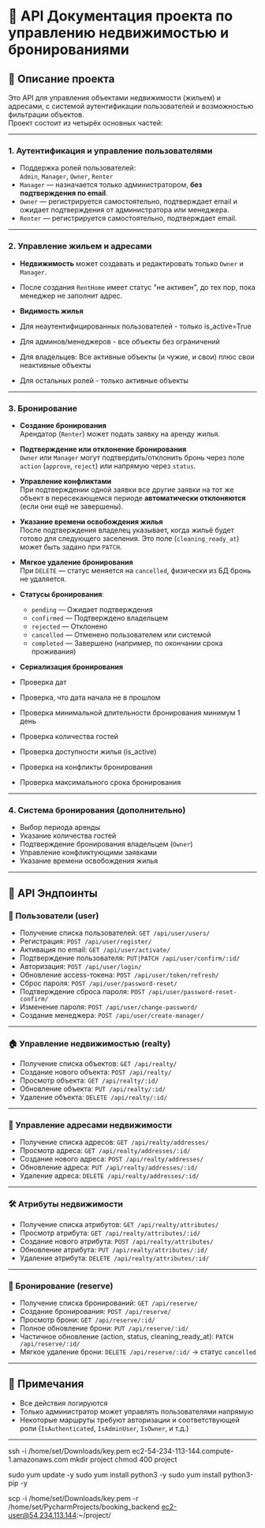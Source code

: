 # 📘 API Документация проекта по управлению недвижимостью и бронированиями

## 🧾 Описание проекта

Это API для управления объектами недвижимости (жильем) и адресами, с системой аутентификации пользователей и возможностью фильтрации объектов.  
Проект состоит из четырёх основных частей:

---
### 1. Аутентификация и управление пользователями

- Поддержка ролей пользователей:  
  `Admin`, `Manager`, `Owner`, `Renter`
- `Manager` — назначается только администратором, **без подтверждения по email**.
- `Owner` — регистрируется самостоятельно, подтверждает email и ожидает подтверждения от администратора или менеджера.
- `Renter` — регистрируется самостоятельно, подтверждает email.

---
### 2. Управление жильем и адресами

- **Недвижимость** может создавать и редактировать только `Owner` и `Manager`.
- После создания `RentHome` имеет статус "не активен", до тех пор, пока менеджер не заполнит адрес.

- **Видимость жилья**
- Для неаутентифицированных пользователей - только is_active=True
- Для админов/менеджеров - все объекты без ограничений
- Для владельцев: Все активные объекты (и чужие, и свои) плюс свои неактивные объекты
- Для остальных ролей - только активные объекты
---

### 3. Бронирование

- **Создание бронирования**  
  Арендатор (`Renter`) может подать заявку на аренду жилья.

- **Подтверждение или отклонение бронирования**  
  `Owner` или `Manager` могут подтвердить/отклонить бронь через поле `action` (`approve`, `reject`) или напрямую через `status`.

- **Управление конфликтами**  
  При подтверждении одной заявки все другие заявки на тот же объект в пересекающемся периоде **автоматически отклоняются** (если они ещё не завершены).

- **Указание времени освобождения жилья**  
  После подтверждения владелец указывает, когда жильё будет готово для следующего заселения. Это поле (`cleaning_ready_at`) может быть задано при `PATCH`.

- **Мягкое удаление бронирования**  
  При `DELETE` — статус меняется на `cancelled`, физически из БД бронь не удаляется.

- **Статусы бронирования**:
  - `pending` — Ожидает подтверждения
  - `confirmed` — Подтверждено владельцем
  - `rejected` — Отклонено
  - `cancelled` — Отменено пользователем или системой
  - `completed` — Завершено (например, по окончании срока проживания)

- **Сериализация бронирования** 
- Проверка дат
- Проверка, что дата начала не в прошлом
- Проверка минимальной длительности бронирования минимум 1 день
- Проверка количества гостей
- Проверка доступности жилья (is_active)
- Проверка на конфликты бронирования
- Проверка максимального срока бронирования 

---

### 4. Система бронирования (дополнительно)

- Выбор периода аренды
- Указание количества гостей
- Подтверждение бронирования владельцем (`Owner`)
- Управление конфликтующими заявками
- Указание времени освобождения жилья

---

## 📂 API Эндпоинты

### 🔑 Пользователи (user)

- Получение списка пользователей: `GET /api/user/users/`
- Регистрация: `POST /api/user/register/`
- Активация по email: `GET /api/user/activate/`
- Подтверждение пользователя: `PUT|PATCH /api/user/confirm/:id/`
- Авторизация: `POST /api/user/login/`
- Обновление access-токена: `POST /api/user/token/refresh/`
- Сброс пароля: `POST /api/user/password-reset/`
- Подтверждение сброса пароля: `POST /api/user/password-reset-confirm/`
- Изменение пароля: `POST /api/user/change-password/`
- Создание менеджера: `POST /api/user/create-manager/`

---

### 🏠 Управление недвижимостью (realty)

- Получение списка объектов: `GET /api/realty/`
- Создание нового объекта: `POST /api/realty/`
- Просмотр объекта: `GET /api/realty/:id/`
- Обновление объекта: `PUT /api/realty/:id/`
- Удаление объекта: `DELETE /api/realty/:id/`

---

### 📍 Управление адресами недвижимости

- Получение списка адресов: `GET /api/realty/addresses/`
- Просмотр адреса: `GET /api/realty/addresses/:id/`
- Создание нового адреса: `POST /api/realty/addresses/`
- Обновление адреса: `PUT /api/realty/addresses/:id/`
- Удаление адреса: `DELETE /api/realty/addresses/:id/`

---

### 🛠️ Атрибуты недвижимости

- Получение списка атрибутов: `GET /api/realty/attributes/`
- Просмотр атрибута: `GET /api/realty/attributes/:id/`
- Создание нового атрибута: `POST /api/realty/attributes/`
- Обновление атрибута: `PUT /api/realty/attributes/:id/`
- Удаление атрибута: `DELETE /api/realty/attributes/:id/`

---

### 📅 Бронирование (reserve)

- Получение списка бронирований: `GET /api/reserve/`
- Создание бронирования: `POST /api/reserve/`
- Просмотр брони: `GET /api/reserve/:id/`
- Полное обновление брони: `PUT /api/reserve/:id/`
- Частичное обновление (action, status, cleaning_ready_at): `PATCH /api/reserve/:id/`
- Мягкое удаление брони: `DELETE /api/reserve/:id/` → статус `cancelled`

---

## 📌 Примечания

- Все действия логируются
- Только администратор может управлять пользователями напрямую
- Некоторые маршруты требуют авторизации и соответствующей роли (`IsAuthenticated`, `IsAdminUser`, `IsOwner`, и т.д.)

---

ssh -i /home/set/Downloads/key.pem  ec2-54-234-113-144.compute-1.amazonaws.com
mkdir project
chmod 400 project

sudo yum update -y
sudo yum install python3 -y
sudo yum install python3-pip -y

scp -i /home/set/Downloads/key.pem -r /home/set/PycharmProjects/booking_backend ec2-user@54.234.113.144:~/project/
